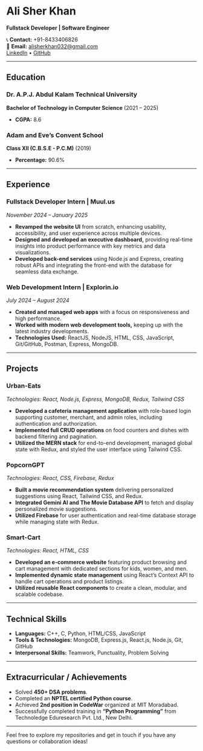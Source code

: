 # Ali Sher Khan

**Fullstack Developer | Software Engineer**

📞 **Contact:** +91-8433406826  
📧 **Email:** [alisherkhan032@gmail.com](mailto:alisherkhan032@gmail.com)  
[LinkedIn](https://www.linkedin.com/in/your-profile) • [GitHub](https://github.com/your-username)

---

## Education

### Dr. A.P.J. Abdul Kalam Technical University  
**Bachelor of Technology in Computer Science** (2021 – 2025)  
- **CGPA:** 8.6

### Adam and Eve’s Convent School  
**Class XII (C.B.S.E - P.C.M)** (2019)  
- **Percentage:** 90.6%

---

## Experience

### Fullstack Developer Intern | Muul.us  
*November 2024 – January 2025*  
- **Revamped the website UI** from scratch, enhancing usability, accessibility, and user experience across multiple devices.
- **Designed and developed an executive dashboard,** providing real-time insights into product performance with key metrics and data visualizations.
- **Developed back-end services** using Node.js and Express, creating robust APIs and integrating the front-end with the database for seamless data exchange.

### Web Development Intern | Explorin.io  
*July 2024 – August 2024*  
- **Created and managed web apps** with a focus on responsiveness and high performance.
- **Worked with modern web development tools,** keeping up with the latest industry developments.
- **Technologies Used:** ReactJS, NodeJS, HTML, CSS, JavaScript, Git/GitHub, Postman, Express, MongoDB.

---

## Projects

### Urban-Eats  
*Technologies: React, Node.js, Express, MongoDB, Redux, Tailwind CSS*  
- **Developed a cafeteria management application** with role-based login supporting customer, merchant, and admin roles, including authentication and authorization.
- **Implemented full CRUD operations** on food counters and dishes with backend filtering and pagination.
- **Utilized the MERN stack** for end-to-end development, managed global state with Redux, and styled the user interface using Tailwind CSS.

### PopcornGPT  
*Technologies: React, CSS, Firebase, Redux*  
- **Built a movie recommendation system** delivering personalized suggestions using React, Tailwind CSS, and Redux.
- **Integrated Gemini AI and The Movie Database API** to fetch and display personalized movie suggestions.
- **Utilized Firebase** for user authentication and real-time database storage while managing state with Redux.

### Smart-Cart  
*Technologies: React, HTML, CSS*  
- **Developed an e-commerce website** featuring product browsing and cart management with dedicated sections for kids, women, and men.
- **Implemented dynamic state management** using React’s Context API to handle cart operations and product listings.
- **Utilized reusable React components** to create a clean, modular, and scalable codebase.

---

## Technical Skills

- **Languages:** C++, C, Python, HTML/CSS, JavaScript
- **Tools & Technologies:** MongoDB, Express.js, React.js, Node.js, Git, GitHub
- **Interpersonal Skills:** Teamwork, Punctuality, Problem Solving

---

## Extracurricular / Achievements

- Solved **450+ DSA problems**.
- Completed an **NPTEL certified Python course**.
- Achieved **2nd position in CodeWar** organized at MIT Moradabad.
- Successfully completed training in **“Python Programming”** from Technoledge Eduresearch Pvt. Ltd., New Delhi.

---

Feel free to explore my repositories and get in touch if you have any questions or collaboration ideas!
